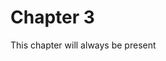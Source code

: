 # Chapter 3

This chapter will always be present

<!--private
This is some highly confidential material which we want to remove when sharing with external parties.

Another *line*.

# A title that should remain a title  
Yet another **line**.
-->
